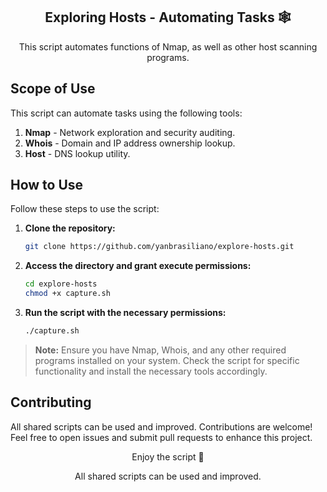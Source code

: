 <h2 align="center"> Exploring Hosts - Automating Tasks 🕸️ </h2>

<p align="center">This script automates functions of Nmap, as well as other host scanning programs.</p>

## Scope of Use

This script can automate tasks using the following tools:
1. **Nmap** - Network exploration and security auditing.
2. **Whois** - Domain and IP address ownership lookup.
3. **Host** - DNS lookup utility.

## How to Use

Follow these steps to use the script:

1. **Clone the repository:**

    ```bash
    git clone https://github.com/yanbrasiliano/explore-hosts.git
    ```

2. **Access the directory and grant execute permissions:**

    ```bash
    cd explore-hosts
    chmod +x capture.sh
    ```

3. **Run the script with the necessary permissions:**

    ```bash
    ./capture.sh
    ```

> **Note:** Ensure you have Nmap, Whois, and any other required programs installed on your system. Check the script for specific functionality and install the necessary tools accordingly.

## Contributing

All shared scripts can be used and improved. Contributions are welcome! Feel free to open issues and submit pull requests to enhance this project.

<p align="center">Enjoy the script 🏁</p>

<footer align="center">All shared scripts can be used and improved.</footer>
